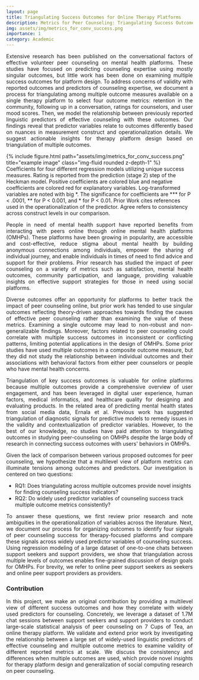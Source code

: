 ```yaml
---
layout: page
title: Triangulating Success Outcomes for Online Therapy Platforms
description: Metrics for Peer Counseling: Triangulating Success Outcomes for Online Therapy Platforms
img: assets/img/metrics_for_conv_success.png
importance: 1
category: Academic
---
```




<p style='text-align: justify;'>Extensive research has been published on the conversational factors of effective volunteer peer counseling on mental health platforms. These studies have focused on predicting counseling expertise using mostly singular outcomes, but little work has been done on examining multiple success outcomes for platform design. To address concerns of validity with reported outcomes and predictors of counseling expertise, we document a process for triangulating among multiple outcome measures available on a single therapy platform to select four outcome metrics: retention in the community, following up in a conversation, ratings for counselors, and user mood scores. Then, we model the relationship between previously reported linguistic predictors of effective counseling with these outcomes. Our findings reveal that predictor variables relate to outcomes differently based on nuances in measurement construct and operationalization details. We suggest actionable insights for therapy platform design based on triangulation of multiple outcomes.</p>

<div class="row">
    <div class="col-sm mt-3 mt-md-0">
        {% include figure.html path="assets/img/metrics_for_conv_success.png" title="example image" class="img-fluid rounded z-depth-1" %}
    </div>
</div>
<div class="caption">
Coefficients for four different regression models utilizing unique success measures. Rating is reported from the prediction (stage 2) step of the Heckman model. Positive coefficients are colored blue and negative coefficients are colored red for explanatory variables. Log-transformed variables are noted with big *. The significance for coefficients are *** for P < .0001, ** for P < 0.001, and * for P < 0.01. Prior Work cites references used in the operationalization of the predictor. Agree refers to consistency across construct levels in our comparison.
</div>

<p style='text-align: justify;'>People in need of mental health support have reported benefits from interacting with peers online through online mental health platforms (OMHPs). These platforms have been growing in popularity, are accessible and cost-effective, reduce stigma about mental health by building anonymous connections among individuals, empower the sharing of individual journey, and enable individuals in times of need to find advice and support for their problems. Prior research has studied the impact of peer counseling on a variety of metrics such as satisfaction, mental health outcomes, community participation, and language, providing valuable insights on effective support strategies for those in need using social platforms.</p>

<p style='text-align: justify;'>Diverse outcomes offer an opportunity for platforms to better track the impact of peer counseling online, but prior work has tended to use singular outcomes reflecting theory-driven approaches towards finding the causes of effective peer counseling rather than examining the value of these metrics. Examining a single outcome may lead to non-robust and non-generalizable findings. Moreover, factors related to peer counseling could correlate with multiple success outcomes in inconsistent or conflicting patterns, limiting potential applications in the design of OMHPs. Some prior studies have used multiple outcomes in a composite outcome measure, but they did not study the relationship between individual outcomes and their associations with behavioral factors from either peer counselors or people who have mental health concerns.</p>

<p style='text-align: justify;'>Triangulation of key success outcomes is valuable for online platforms because multiple outcomes provide a comprehensive overview of user engagement, and has been leveraged in digital user experience, human factors, medical informatics, and healthcare quality for designing and evaluating products. In the related area of predicting mental health states from social media data, Ernala et al. Previous work has suggested triangulation of diagnostic signals for predictive models to remedy issues in the validity and contextualization of predictor variables. However, to the best of our knowledge, no studies have paid attention to triangulating outcomes in studying peer-counseling on OMHPs despite the large body of research in connecting success outcomes with users' behaviors in OMHPs.</p>

<p style='text-align: justify;'>Given the lack of comparison between various proposed outcomes for peer counseling, we hypothesize that a multilevel view of platform metrics can illuminate tensions among outcomes and predictors. Our investigation is centered on two questions:</p>

- RQ1: Does triangulating across multiple outcomes provide novel insights for finding counseling success indicators?
- RQ2: Do widely used predictor variables of counseling success track multiple outcome metrics consistently?

<p style='text-align: justify;'>To answer these questions, we first review prior research and note ambiguities in the operationalization of variables across the literature. Next, we document our process for organizing outcomes to identify four signals of peer counseling success for therapy-focused platforms and compare these signals across widely used predictor variables of counseling success. Using regression modeling of a large dataset of one-to-one chats between support seekers and support providers, we show that triangulation across multiple levels of outcomes enables fine-grained discussion of design goals for OMHPs. For brevity, we refer to online peer support seekers as seekers and online peer support providers as providers.</p>

### Contribution
<p style='text-align: justify;'>In this project, we make an original contribution by providing a multilevel view of different success outcomes and how they correlate with widely used predictors for counseling. Concretely, we leverage a dataset of 1.7M chat sessions between support seekers and support providers to conduct large-scale statistical analysis of peer counseling on 7 Cups of Tea, an online therapy platform. We validate and extend prior work by investigating the relationship between a large set of widely-used linguistic predictors of effective counseling and multiple outcome metrics to examine validity of different reported metrics at scale. We discuss the consistency and differences when multiple outcomes are used, which provide novel insights for therapy platform design and generalization of social computing research on peer counseling.</p>
